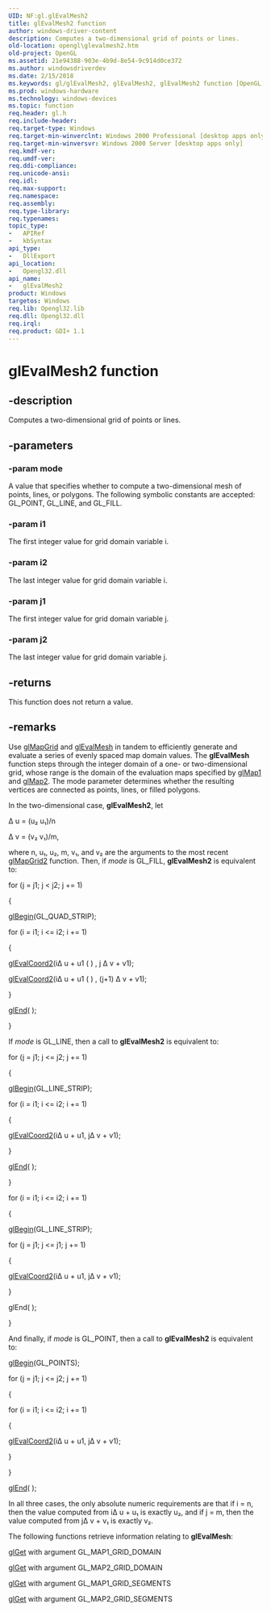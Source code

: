 ```yaml
---
UID: NF:gl.glEvalMesh2
title: glEvalMesh2 function
author: windows-driver-content
description: Computes a two-dimensional grid of points or lines.
old-location: opengl\glevalmesh2.htm
old-project: OpenGL
ms.assetid: 21e94388-903e-4b9d-8e54-9c914d0ce372
ms.author: windowsdriverdev
ms.date: 2/15/2018
ms.keywords: gl/glEvalMesh2, glEvalMesh2, glEvalMesh2 function [OpenGL], opengl.glevalmesh2
ms.prod: windows-hardware
ms.technology: windows-devices
ms.topic: function
req.header: gl.h
req.include-header: 
req.target-type: Windows
req.target-min-winverclnt: Windows 2000 Professional [desktop apps only]
req.target-min-winversvr: Windows 2000 Server [desktop apps only]
req.kmdf-ver: 
req.umdf-ver: 
req.ddi-compliance: 
req.unicode-ansi: 
req.idl: 
req.max-support: 
req.namespace: 
req.assembly: 
req.type-library: 
req.typenames: 
topic_type:
-	APIRef
-	kbSyntax
api_type:
-	DllExport
api_location:
-	Opengl32.dll
api_name:
-	glEvalMesh2
product: Windows
targetos: Windows
req.lib: Opengl32.lib
req.dll: Opengl32.dll
req.irql: 
req.product: GDI+ 1.1
---
```


# glEvalMesh2 function


## -description


Computes a two-dimensional grid of points or lines.


## -parameters




### -param mode

A value that specifies whether to compute a two-dimensional mesh of points, lines, or polygons. The following symbolic constants are accepted: GL_POINT, GL_LINE, and GL_FILL.


### -param i1

The first integer value for grid domain variable i.


### -param i2

The last integer value for grid domain variable i.


### -param j1

The first integer value for grid domain variable j.


### -param j2

The last integer value for grid domain variable j.


## -returns



This function does not return a value.




## -remarks



Use <a href="https://msdn.microsoft.com/87532b49-a506-44a7-be2f-b74c289f1a19">glMapGrid</a> and <a href="https://msdn.microsoft.com/22cb0129-3cbe-4aa6-a3ac-b89576dfe71b">glEvalMesh</a> in tandem to efficiently generate and evaluate a series of evenly spaced map domain values. The <b>glEvalMesh</b> function steps through the integer domain of a one- or two-dimensional grid, whose range is the domain of the evaluation maps specified by <a href="https://msdn.microsoft.com/47b0bd46-aa79-4146-8503-cddcc8b7b242">glMap1</a> and <a href="https://msdn.microsoft.com/8365a9bd-156b-4f57-8ceb-1edcbcea9eb4">glMap2</a>. The mode parameter determines whether the resulting vertices are connected as points, lines, or filled polygons.



In the two-dimensional case, <b>glEvalMesh2</b>, let 



Δ u = (u₂ u₁)/n



Δ v = (v₂ v₁)/m,



where n, u₁, u₂, m, v₁, and v₂ are the arguments to the most recent <a href="https://msdn.microsoft.com/87532b49-a506-44a7-be2f-b74c289f1a19">glMapGrid2</a> function. Then, if <i>mode</i> is GL_FILL, <b>glEvalMesh2</b> is equivalent to:



for (j = j1; j &lt; j2; j += 1)

 

{




<a href="https://msdn.microsoft.com/8e8e98f8-89e8-40f5-89c1-492c9e3bbd74">glBegin</a>(GL_QUAD_STRIP);



for (i = i1; i &lt;= i2; i += 1)

 

{


<a href="https://msdn.microsoft.com/95963abc-841a-4154-92d5-5ae3e6de0f97">glEvalCoord2</a>(iΔ u + u1 ( ) , j Δ v + v1);


<a href="https://msdn.microsoft.com/95963abc-841a-4154-92d5-5ae3e6de0f97">glEvalCoord2</a>(iΔ u + u1 ( ) , (j+1) Δ v + v1);



}




<a href="https://msdn.microsoft.com/040f8573-683c-4a8a-ae51-66abb0541ac4">glEnd</a>( ); 

}



If <i>mode</i> is GL_LINE, then a call to <b>glEvalMesh2</b> is equivalent to:



for (j = j1; j &lt;= j2; j += 1) 



{




<a href="https://msdn.microsoft.com/8e8e98f8-89e8-40f5-89c1-492c9e3bbd74">glBegin</a>(GL_LINE_STRIP);



for (i = i1; i &lt;= i2; i += 1)



{


<a href="https://msdn.microsoft.com/95963abc-841a-4154-92d5-5ae3e6de0f97">glEvalCoord2</a>(iΔ u + u1, jΔ v + v1);



}


<a href="https://msdn.microsoft.com/040f8573-683c-4a8a-ae51-66abb0541ac4">glEnd</a>( );



}



for (i = i1; i &lt;= i2; i += 1) 



{


<a href="https://msdn.microsoft.com/8e8e98f8-89e8-40f5-89c1-492c9e3bbd74">glBegin</a>(GL_LINE_STRIP);



for (j = j1; j &lt;= j1; j += 1)



{




<a href="https://msdn.microsoft.com/95963abc-841a-4154-92d5-5ae3e6de0f97">glEvalCoord2</a>(iΔ u + u1, jΔ v + v1);



}



glEnd( );



}



And finally, if <i>mode</i> is GL_POINT, then a call to <b>glEvalMesh2</b> is equivalent to:


<a href="https://msdn.microsoft.com/8e8e98f8-89e8-40f5-89c1-492c9e3bbd74">glBegin</a>(GL_POINTS);

 

for (j = j1; j &lt;= j2; j += 1)

 

{



for (i = i1; i &lt;= i2; i += 1)

 

{




<a href="https://msdn.microsoft.com/95963abc-841a-4154-92d5-5ae3e6de0f97">glEvalCoord2</a>(iΔ u + u1, jΔ v + v1);



}

 

} 




<a href="https://msdn.microsoft.com/040f8573-683c-4a8a-ae51-66abb0541ac4">glEnd</a>( );



In all three cases, the only absolute numeric requirements are that if i = n, then the value computed from iΔ u + u₁ is exactly u₂, and if j = m, then the value computed from jΔ v + v₁ is exactly v₂.

The following functions retrieve information relating to <b>glEvalMesh</b>:




<a href="https://msdn.microsoft.com/7f5d0084-443a-44f8-98fb-0003627212de">glGet</a> with argument GL_MAP1_GRID_DOMAIN


<a href="https://msdn.microsoft.com/7f5d0084-443a-44f8-98fb-0003627212de">glGet</a> with argument GL_MAP2_GRID_DOMAIN


<a href="https://msdn.microsoft.com/7f5d0084-443a-44f8-98fb-0003627212de">glGet</a> with argument GL_MAP1_GRID_SEGMENTS


<a href="https://msdn.microsoft.com/7f5d0084-443a-44f8-98fb-0003627212de">glGet</a> with argument GL_MAP2_GRID_SEGMENTS





